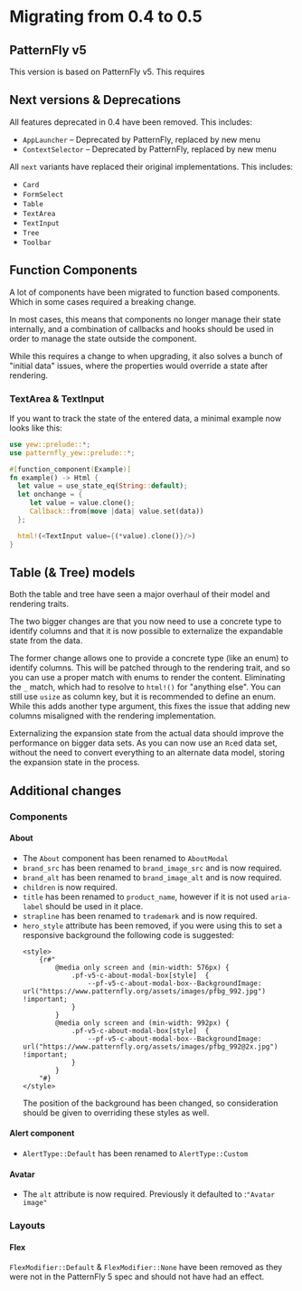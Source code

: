 # Migrating from 0.4 to 0.5

## PatternFly v5

This version is based on PatternFly v5. This requires

## Next versions & Deprecations

All features deprecated in 0.4 have been removed. This includes:

* `AppLauncher` – Deprecated by PatternFly, replaced by new menu
* `ContextSelector` – Deprecated by PatternFly, replaced by new menu

All `next` variants have replaced their original implementations.  This includes:

* `Card`
* `FormSelect`
* `Table`
* `TextArea`
* `TextInput`
* `Tree`
* `Toolbar`

## Function Components

A lot of components have been migrated to function based components. Which in some cases required a breaking change.

In most cases, this means that components no longer manage their state internally, and a combination of callbacks
and hooks should be used in order to manage the state outside the component.

While this requires a change to when upgrading, it also solves a bunch of "initial data" issues, where the properties
would override a state after rendering.

### TextArea & TextInput

If you want to track the state of the entered data, a minimal example now looks like this:

```rust
use yew::prelude::*;
use patternfly_yew::prelude::*;

#[function_component(Example)]
fn example() -> Html {
  let value = use_state_eq(String::default);
  let onchange = {
     let value = value.clone();
     Callback::from(move |data| value.set(data))
  };

  html!(<TextInput value={(*value).clone()}/>)
}
```

## Table (& Tree) models

Both the table and tree have seen a major overhaul of their model and rendering traits.

The two bigger changes are that you now need to use a concrete type to identify columns and that it is now possible to
externalize the expandable state from the data.

The former change allows one to provide a concrete type (like an enum) to identify columns. This will be patched through
to the rendering trait, and so you can use a proper match with enums to render the content. Eliminating the `_` match,
which had to resolve to `html!()` for "anything else". You can still use `usize` as column key, but it is recommended
to define an enum. While this adds another type argument, this fixes the issue that adding new columns misaligned with
the rendering implementation.

Externalizing the expansion state from the actual data should improve the performance on bigger data sets. As you can
now use an `Rc`ed data set, without the need to convert everything to an alternate data model, storing the expansion
state in the process.

## Additional changes

### Components

#### About

- The `About` component has been renamed to `AboutModal`
- `brand_src` has been renamed to `brand_image_src` and is now required.
- `brand_alt` has been renamed to `brand_image_alt` and is now required.
- `children` is now required.
- `title` has been renamed to `product_name`, however if it is not used `aria-label` should be used in it place.
- `strapline` has been renamed to `trademark` and is now required.
- `hero_style` attribute has been removed, if you were using this to set a responsive background the following code is suggested:
    ```
    <style>
        {r#"
            @media only screen and (min-width: 576px) {
                .pf-v5-c-about-modal-box[style]  {
                    --pf-v5-c-about-modal-box--BackgroundImage: url("https://www.patternfly.org/assets/images/pfbg_992.jpg") !important;
                }
            }
            @media only screen and (min-width: 992px) {
                .pf-v5-c-about-modal-box[style]  {
                    --pf-v5-c-about-modal-box--BackgroundImage: url("https://www.patternfly.org/assets/images/pfbg_992@2x.jpg") !important;
                }
            }
        "#}
    </style>
  ```
  The position of the background has been changed, so consideration should be given to overriding these styles as well.


#### Alert component

- `AlertType::Default` has been renamed to `AlertType::Custom`

#### Avatar

- The `alt` attribute is now required. Previously it defaulted to :`"Avatar image"`

### Layouts

#### Flex

`FlexModifier::Default` & `FlexModifier::None` have been removed as they were not in the PatternFly 5 spec and should not have had an effect.
